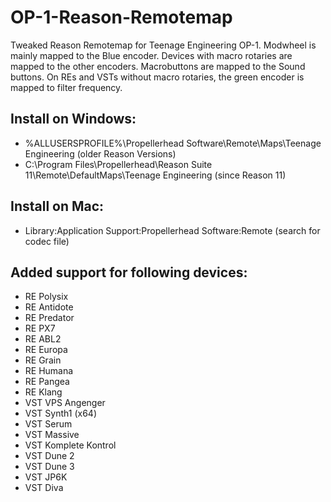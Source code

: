 # OP-1-Reason-Remotemap
Tweaked Reason Remotemap for Teenage Engineering OP-1. Modwheel is mainly mapped to the Blue encoder. Devices with macro rotaries are mapped to the other encoders. Macrobuttons are mapped to the Sound buttons. On REs and VSTs without macro rotaries, the green encoder is mapped to filter frequency.

## Install on Windows: 
* %ALLUSERSPROFILE%\Propellerhead Software\Remote\Maps\Teenage Engineering (older Reason Versions)
* C:\Program Files\Propellerhead\Reason Suite 11\Remote\DefaultMaps\Teenage Engineering (since Reason 11)

## Install on Mac: 
* Library:Application Support:Propellerhead Software:Remote (search for codec file)

## Added support for following devices:

- RE Polysix
- RE Antidote
- RE Predator
- RE PX7
- RE ABL2
- RE Europa
- RE Grain
- RE Humana
- RE Pangea
- RE Klang
- VST VPS Angenger
- VST Synth1 (x64)
- VST Serum
- VST Massive
- VST Komplete Kontrol
- VST Dune 2
- VST Dune 3
- VST JP6K
- VST Diva
